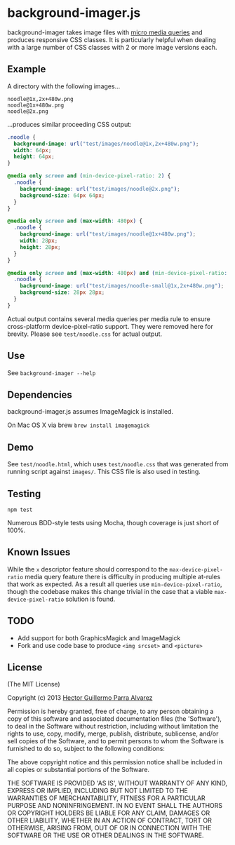 # background-imager.js

background-imager takes image files with [micro media queries](https://gist.github.com/hparra/6789798/) and produces responsive CSS classes. It is particularly helpful when dealing with a large number of CSS classes with 2 or more image versions each.

## Example

A directory with the following images...

```
noodle@1x,2x+480w.png
noodle@1x+480w.png
noodle@2x.png
```

...produces similar proceeding CSS output:


```css
.noodle {
  background-image: url("test/images/noodle@1x,2x+480w.png");
  width: 64px;
  height: 64px;
}

@media only screen and (min-device-pixel-ratio: 2) {
  .noodle {
    background-image: url("test/images/noodle@2x.png");
    background-size: 64px 64px;
  }
}

@media only screen and (max-width: 480px) {
  .noodle {
    background-image: url("test/images/noodle@1x+480w.png");
    width: 28px;
    height: 28px;
  }
}

@media only screen and (max-width: 480px) and (min-device-pixel-ratio: 2) {
  .noodle {
    background-image: url("test/images/noodle-small@1x,2x+480w.png");
    background-size: 28px 28px;
  }
}
```

Actual output contains several media queries per media rule to ensure cross-platform device-pixel-ratio support. They were removed here for brevity. Please see `test/noodle.css` for actual output.

## Use

See `background-imager --help`

## Dependencies

background-imager.js assumes ImageMagick is installed.

On Mac OS X via brew `brew install imagemagick`

## Demo

See `test/noodle.html`, which uses `test/noodle.css` that was generated from running script against `images/`. This CSS file is also used in testing.

## Testing

```
npm test
```

Numerous BDD-style tests using Mocha, though coverage is just short of 100%.

## Known Issues

While the `x` descriptor feature should correspond to the `max-device-pixel-ratio` media query feature there is difficulty in producing multiple at-rules that work as expected. As a result all queries use `min-device-pixel-ratio`, though the codebase makes this change trivial in the case that a viable `max-device-pixel-ratio` solution is found.

## TODO

* Add support for both GraphicsMagick and ImageMagick
* Fork and use code base to produce `<img srcset>` and `<picture>`

## License

(The MIT License)

Copyright (c) 2013 [Hector Guillermo Parra Alvarez](https://twitter.com/hgparra)

Permission is hereby granted, free of charge, to any person obtaining
a copy of this software and associated documentation files (the
'Software'), to deal in the Software without restriction, including
without limitation the rights to use, copy, modify, merge, publish,
distribute, sublicense, and/or sell copies of the Software, and to
permit persons to whom the Software is furnished to do so, subject to
the following conditions:

The above copyright notice and this permission notice shall be
included in all copies or substantial portions of the Software.

THE SOFTWARE IS PROVIDED 'AS IS', WITHOUT WARRANTY OF ANY KIND,
EXPRESS OR IMPLIED, INCLUDING BUT NOT LIMITED TO THE WARRANTIES OF
MERCHANTABILITY, FITNESS FOR A PARTICULAR PURPOSE AND NONINFRINGEMENT.
IN NO EVENT SHALL THE AUTHORS OR COPYRIGHT HOLDERS BE LIABLE FOR ANY
CLAIM, DAMAGES OR OTHER LIABILITY, WHETHER IN AN ACTION OF CONTRACT,
TORT OR OTHERWISE, ARISING FROM, OUT OF OR IN CONNECTION WITH THE
SOFTWARE OR THE USE OR OTHER DEALINGS IN THE SOFTWARE.